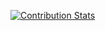 [![Contribution Stats](https://github-contribution-stats.vercel.app/api/?username=misteeka)](https://github.com/LordDashMe/github-contribution-stats/)
